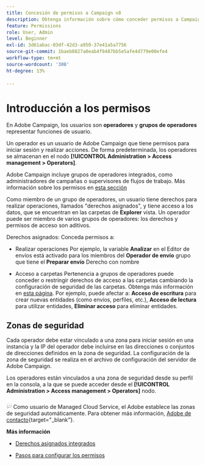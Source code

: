 ```yaml
---
title: Concesión de permisos a Campaign v8
description: Obtenga información sobre cómo conceder permisos a Campaign v8
feature: Permissions
role: User, Admin
level: Beginner
exl-id: 3d61abac-03df-42d3-a950-37e41a5a7756
source-git-commit: 1baeb8827a0eab4f9487bb5e5afe4d779e00efe4
workflow-type: tm+mt
source-wordcount: '308'
ht-degree: 13%

---
```


# Introducción a los permisos

En Adobe Campaign, los usuarios son **operadores** y **grupos de operadores** representar funciones de usuario.

Un operador es un usuario de Adobe Campaign que tiene permisos para iniciar sesión y realizar acciones. De forma predeterminada, los operadores se almacenan en el nodo **[!UICONTROL Administration > Access management > Operators]**.

Adobe Campaign incluye grupos de operadores integrados, como administradores de campañas o supervisores de flujos de trabajo. Más información sobre los permisos en [esta sección](../start/gs-permissions.md)

Como miembro de un grupo de operadores, un usuario tiene derechos para realizar operaciones, llamados &quot;derechos asignados&quot;, y tiene acceso a los datos, que se encuentran en las carpetas de **Explorer** vista. Un operador puede ser miembro de varios grupos de operadores: los derechos y permisos de acceso son aditivos.

Derechos asignados: Conceda permisos a:

* Realizar operaciones Por ejemplo, la variable **Analizar** en el Editor de envíos está activado para los miembros del **Operador de envío** grupo que tiene el **Preparar envío** Derecho con nombre

* Acceso a carpetas Pertenencia a grupos de operadores puede conceder o restringir derechos de acceso a las carpetas cambiando la configuración de seguridad de las carpetas. Obtenga más información en [esta página](../start/folder-permissions.md). Por ejemplo, puede afectar a: **Acceso de escritura** para crear nuevas entidades (como envíos, perfiles, etc.), **Acceso de lectura** para utilizar entidades, **Eliminar acceso** para eliminar entidades.

## Zonas de seguridad

Cada operador debe estar vinculado a una zona para iniciar sesión en una instancia y la IP del operador debe incluirse en las direcciones o conjuntos de direcciones definidos en la zona de seguridad. La configuración de la zona de seguridad se realiza en el archivo de configuración del servidor de Adobe Campaign.

Los operadores están vinculados a una zona de seguridad desde su perfil en la consola, a la que se puede acceder desde el **[!UICONTROL Administration > Access management > Operators]** nodo.

![](../assets/do-not-localize/speech.png)  Como usuario de Managed Cloud Service, el Adobe establece las zonas de seguridad automáticamente. Para obtener más información, [Adobe de contacto](https://helpx.adobe.com/es/enterprise/admin-guide.html/enterprise/using/support-for-experience-cloud.ug.html){target="_blank"}.

**Más información**

* [Derechos asignados integrados](../start/gs-permissions.md)

* [Pasos para configurar los permisos](../start/manage-permissions.md)
